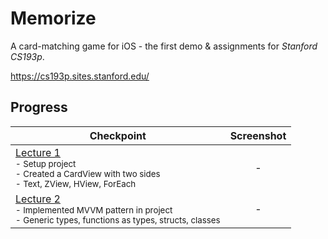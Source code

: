 # Memorize
A card-matching game for iOS - the first demo & assignments for *Stanford CS193p*.

https://cs193p.sites.stanford.edu/

## Progress

| Checkpoint | Screenshot |
| ---------- | :----: |
| [Lecture 1](https://github.com/solitaryewe/Stanford-CS193p/commit/84b55a51060ae8397054f80dbb31d0d0851ec8cc)<br><sub>- Setup project<br>- Created a CardView with two sides<br>- Text, ZView, HView, ForEach</sub> | - |
| [Lecture 2](https://github.com/solitaryewe/Stanford-CS193p/commit/09ecc57edae040041bf3c9dd4ae80a6d91410f90)<br><sub>- Implemented MVVM pattern in project<br>- Generic types, functions as types, structs, classes</sub> | - |
